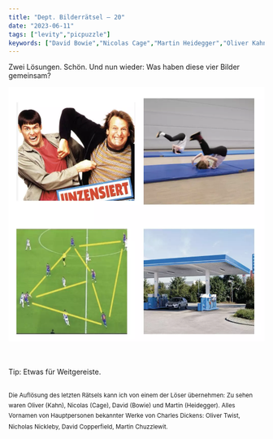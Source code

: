 ```yaml
---
title: "Dept. Bilderrätsel – 20"
date: "2023-06-11"
tags: ["levity","picpuzzle"]
keywords: ["David Bowie","Nicolas Cage","Martin Heidegger","Oliver Kahn","Jim Carrey"]
---
```

Zwei Lösungen. Schön. Und nun wieder: Was haben diese vier Bilder gemeinsam?

<img  src="/assets/img/picpuzzle20.webp" alt="Bilderrätsel20 ">

<br/>
<br/>
<br/>

Tip: Etwas für Weitgereiste.
<br/>
<br/>

<sup>Die Auflösung des letzten Rätsels kann ich von einem der Löser übernehmen: Zu sehen waren Oliver (Kahn), Nicolas (Cage), David (Bowie) und Martin (Heidegger).
Alles Vornamen von Hauptpersonen bekannter Werke von Charles Dickens: Oliver Twist, Nicholas Nickleby, David Copperfield, Martin Chuzzlewit.
<sup>